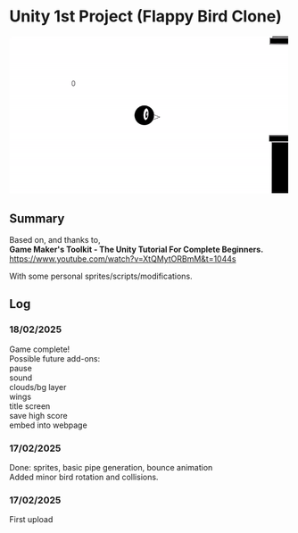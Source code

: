 # Unity 1st Project (Flappy Bird Clone)

<img src="animate.gif" width = "500">

## Summary
Based on, and thanks to,</br> 
**Game Maker's Toolkit - The Unity Tutorial For Complete Beginners.**</br>
https://www.youtube.com/watch?v=XtQMytORBmM&t=1044s</br>

With some personal sprites/scripts/modifications. 


## Log

### 18/02/2025
Game complete!</br>
Possible future add-ons: </br>
pause</br>
sound</br>
clouds/bg layer</br>
wings</br>
title screen</br>
save high score</br>
embed into webpage</br>

### 17/02/2025
Done: sprites, basic pipe generation, bounce animation </br>
Added minor bird rotation and collisions. 

### 17/02/2025
First upload
 

